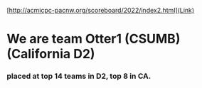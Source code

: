 [http://acmicpc-pacnw.org/scoreboard/2022/index2.html](Link)

# We are team Otter1 (CSUMB) (California D2)
### placed at top 14 teams in D2, top 8 in CA.
